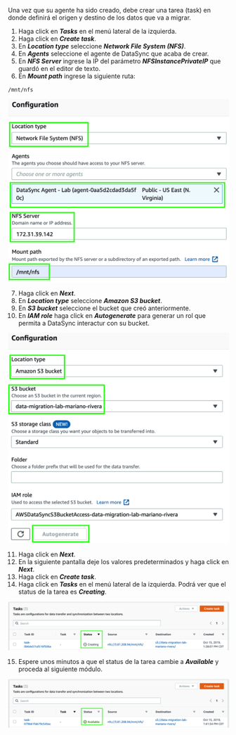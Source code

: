 Una vez que su agente ha sido creado, debe crear una tarea (task) en donde definirá el origen y destino de los datos que va a migrar.

1. Haga click en **_Tasks_** en el menú lateral de la izquierda.
2. Haga click en **_Create task_**.
3. En **_Location type_** seleccione **_Network File System (NFS)_**.
4. En **_Agents_** seleccione el agente de DataSync que acaba de crear.
5. En **_NFS Server_** ingrese la IP del parámetro **_NFSInstancePrivateIP_** que guardó en el editor de texto.
6. En **_Mount path_** ingrese la siguiente ruta:

```
/mnt/nfs
```

![New Task Source](images/newtasksource.png)

7. Haga click en **_Next_**.
8. En **_Location type_** seleccione **_Amazon S3 bucket_**.
9. En **_S3 bucket_** seleccione el bucket que creó anteriormente.
10. En **_IAM role_** haga click en **_Autogenerate_** para generar un rol que permita a DataSync interactur con su bucket.

![New Task Target](images/newtasktarget.png)

11. Haga click en **_Next_**.
12. En la siguiente pantalla deje los valores predeterminados y haga click en **_Next_**.
13. Haga click en **_Create task_**.
14. Haga click en **_Tasks_** en el menú lateral de la izquierda. Podrá ver que el status de la tarea es **_Creating_**.

![Creating task](images/taskcreating.png)

15. Espere unos minutos a que el status de la tarea cambie a **_Available_** y proceda al siguiente módulo.

![Task available](images/taskavailable.png)